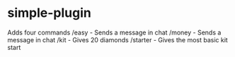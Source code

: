 # simple-plugin

Adds four commands
/easy - Sends a message in chat
/money - Sends a message in chat
/kit - Gives 20 diamonds
/starter - Gives the most basic kit start
